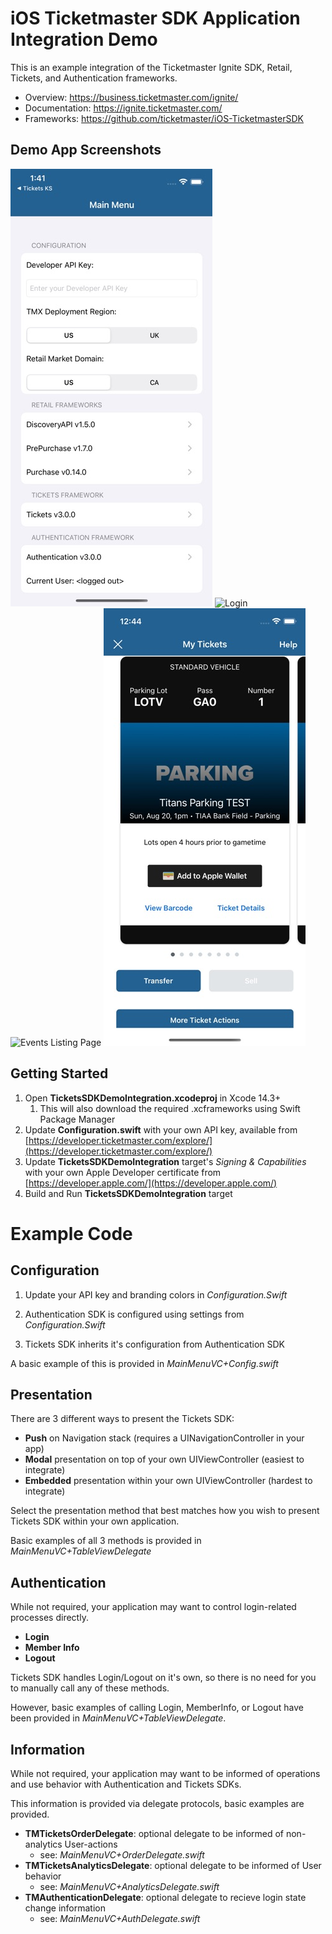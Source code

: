 # iOS Ticketmaster SDK Application Integration Demo

This is an example integration of the Ticketmaster Ignite SDK, Retail, Tickets, and Authentication frameworks.

* Overview: https://business.ticketmaster.com/ignite/
* Documentation: https://ignite.ticketmaster.com/
* Frameworks: https://github.com/ticketmaster/iOS-TicketmasterSDK

## Demo App Screenshots

<img src="Screenshots/MainMenu.jpg" alt="Main Menu" /> <img src="Screenshots/Login.jpg" alt="Login" /> <img src="Screenshots/Events.jpg" alt="Events Listing Page" /> <img src="Screenshots/Tickets.jpg" alt="Tickets Listing Page" />


## Getting Started

1. Open **TicketsSDKDemoIntegration.xcodeproj** in Xcode 14.3+
   1. This will also download the required .xcframeworks using Swift Package Manager
2. Update **Configuration.swift** with your own API key, available from [https://developer.ticketmaster.com/explore/](https://developer.ticketmaster.com/explore/)
3. Update **TicketsSDKDemoIntegration** target's _Signing & Capabilities_ with your own Apple Developer certificate from [https://developer.apple.com/](https://developer.apple.com/)
4. Build and Run **TicketsSDKDemoIntegration** target


# Example Code

## Configuration

1. Update your API key and branding colors in _Configuration.Swift_

2. Authentication SDK is configured using settings from _Configuration.Swift_

3. Tickets SDK inherits it's configuration from Authentication SDK

A basic example of this is provided in _MainMenuVC+Config.swift_


## Presentation

There are 3 different ways to present the Tickets SDK:
* **Push** on Navigation stack (requires a UINavigationController in your app)
* **Modal** presentation on top of your own UIViewController (easiest to integrate)
* **Embedded** presentation within your own UIViewController (hardest to integrate)

Select the presentation method that best matches how you wish to present Tickets SDK within your own application.

Basic examples of all 3 methods is provided in _MainMenuVC+TableViewDelegate_


## Authentication

While not required, your application may want to control login-related processes directly.

* **Login**
* **Member Info**
* **Logout**

Tickets SDK handles Login/Logout on it's own, so there is no need for you to manually call any of these methods.

However, basic examples of calling Login, MemberInfo, or Logout have been provided in  _MainMenuVC+TableViewDelegate_.


## Information

While not required, your application may want to be informed of operations and use behavior with Authentication and Tickets SDKs.

This information is provided via delegate protocols, basic examples are provided.

* **TMTicketsOrderDelegate**: optional delegate to be informed of non-analytics User-actions
    - see: _MainMenuVC+OrderDelegate.swift_
* **TMTicketsAnalyticsDelegate**: optional delegate to be informed of User behavior
    - see: _MainMenuVC+AnalyticsDelegate.swift_
* **TMAuthenticationDelegate**: optional delegate to recieve login state change information
    - see: _MainMenuVC+AuthDelegate.swift_
